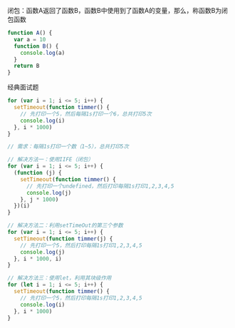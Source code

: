 <!--
 * @Descripttion: 
 * @version: 1.0.0
 * @Author: jimmiezhou
 * @Date: 2019-11-21 16:16:48
 * @LastEditors: jimmiezhou
 * @LastEditTime: 2019-11-21 16:18:08
 -->
闭包：函数A返回了函数B，函数B中使用到了函数A的变量，那么，称函数B为闭包函数

```javascript
function A() {
  var a = 10
  function B() {
    console.log(a)
  }
  return B
}
```

经典面试题

```javascript
for (var i = 1; i <= 5; i++) {
  setTimeout(function timmer() {
    // 先打印一个5，然后每隔1s打印一个6，总共打印5次
    console.log(i)
  }, i * 1000)
}

// 需求：每隔1s打印一个数（1~5），总共打印5次

// 解决方法一：使用IIFE（闭包）
for (var i = 1; i <= 5; i++) {
  (function (j) {
    setTimeout(function timmer() {
      // 先打印一个undefined，然后打印每隔1s打印1,2,3,4,5
      console.log(j)
    }, j * 1000)
  })(i)
}

// 解决方法二：利用setTimeOut的第三个参数
for (var i = 1; i <= 5; i++) {
  setTimeout(function timmer(j) {
    // 先打印一个5，然后打印每隔1s打印1,2,3,4,5
    console.log(j)
  }, i * 1000, i)
}

// 解决方法三：使用let，利用其块级作用
for (let i = 1; i <= 5; i++) {
  setTimeout(function timmer() {
    // 先打印一个5，然后打印每隔1s打印1,2,3,4,5
    console.log(i)
  }, i * 1000)
}
```
